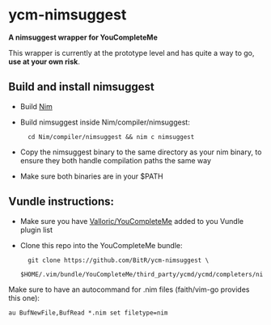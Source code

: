# ycm-nimsuggest
**A nimsuggest wrapper for YouCompleteMe**

This wrapper is currently at the prototype level and has quite a way to go, **use at your own risk**.

## Build and install nimsuggest
- Build [Nim](https://github.com/Araq/Nim)
- Build nimsuggest inside Nim/compiler/nimsuggest:

        cd Nim/compiler/nimsuggest && nim c nimsuggest

- Copy the nimsuggest binary to the same directory as your nim binary, to ensure they both handle compilation paths the same way
- Make sure both binaries are in your $PATH

## Vundle instructions:
- Make sure you have [Valloric/YouCompleteMe](https://github.com/Valloric/YouCompleteMe) added to you Vundle plugin list
- Clone this repo into the YouCompleteMe bundle:

        git clone https://github.com/BitR/ycm-nimsuggest \
        $HOME/.vim/bundle/YouCompleteMe/third_party/ycmd/ycmd/completers/nim

Make sure to have an autocommand for .nim files (faith/vim-go provides this one):

    au BufNewFile,BufRead *.nim set filetype=nim
